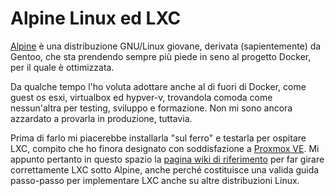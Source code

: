 # Alpine Linux ed LXC

[Alpine](http://www.alpinelinux.org) è una distribuzione GNU/Linux giovane, derivata (sapientemente) da Gentoo, che sta prendendo 
sempre più piede in seno al progetto Docker, per il quale è ottimizzata. 

Da qualche tempo l'ho voluta adottare anche al di fuori di Docker, come guest os esxi, virtualbox ed hypver-v, 
trovandola comoda come nessun'altra per testing, sviluppo e formazione. Non mi sono ancora azzardato a provarla in produzione, tuttavia. 

Prima di farlo mi piacerebbe installarla "sul ferro" e testarla per ospitare LXC, compito che ho finora designato con soddisfazione a [Proxmox VE](https://pve.proxmox.com/wiki/Main_Page). 
Mi appunto pertanto in questo spazio la [pagina wiki di riferimento](http://wiki.alpinelinux.org/wiki/LXC) per far girare correttamente LXC sotto Alpine, anche perché costituisce una valida guida passo-passo per implementare LXC anche su altre distribuzioni Linux. 
